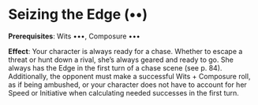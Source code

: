 # Seizing the Edge (••)
**Prerequisites**: Wits •••, Composure •••

**Effect**: Your character is always ready for a chase. Whether
to escape a threat or hunt down a rival, she’s always geared
and ready to go. She always has the Edge in the first turn
of a chase scene (see p. 84). Additionally, the opponent
must make a successful Wits + Composure roll, as if being
ambushed, or your character does not have to account for
her Speed or Initiative when calculating needed successes
in the first turn.